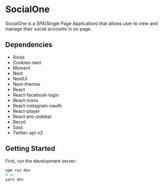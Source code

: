 # SocialOne

SocialOne is a SPA(Single Page Application) that allows user to view and manage their social accounts in on page.

## Dependencies

- Axios
- Cookies-next
- Moment
- Next
- NextUI
- Next-themes
- React
- React-facebook-login
- React-icons
- React-instagram-oauth
- React-player
- React-pro-sidebar
- Recoil
- Sass
- Twitter-api-v2

## Getting Started

First, run the development server:

```bash
npm run dev
# or
yarn dev
```
